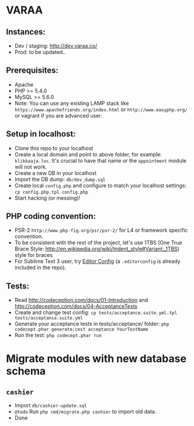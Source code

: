 VARAA
=====

Instances:
----------
- Dev / staging: http://dev.varaa.co/
- Prod: to be updated..


Prerequisites:
-------------
- Apache
- PHP >= 5.4.0
- MySQL >= 5.6.0
- Note: You can use any existing LAMP stack like
 `https://www.apachefriends.org/index.html`
  or `http://www.easyphp.org/` or vagrant if you are advanced user.


Setup in localhost:
-------------------
- Clone this repo to your localhost
- Create a local domain and point to above folder, for example: `klikkaaja.loc`.
It's crucial to have that name or the `appointment` module will not work.
- Create a new DB in your localhost
- Import the DB dump: `db/dev_dump.sql`
- Create local `config.php` and configure to match your localhost settings:
 `cp config.php.tpl config.php`
- Start hacking (or messing)!


PHP coding convention:
----------------------
- PSR-2 `http://www.php-fig.org/psr/psr-2/` for L4 or framework specific
convention.
- To be consistent with the rest of the project, let's use 1TBS
(One True Brace Style: http://en.wikipedia.org/wiki/Indent_style#Variant:_1TBS) 
style for braces
- For Sublime Text 3 user, try [Editor Config](http://editorconfig.org/) 
(a `.editorconfig` is already included in the repo).


Tests:
------
- Read http://codeception.com/docs/01-Introduction and http://codeception.com/docs/04-AcceptanceTests
- Create and change test config: 
`cp tests/acceptance.suite.yml.tpl tests/acceptance.suite.yml`
- Generate your acceptance tests in tests/acceptance/ folder: 
`php codecept.phar generate:cest acceptance YourTestName`
- Run the test: `php codecept.phar run`

Migrate modules with new database schema
========================================

`cashier`
---------

- Import `db/cashier-update.sql`
- `@todo` Run `php cmd/migrate.php cashier` to import old data.
- Done


